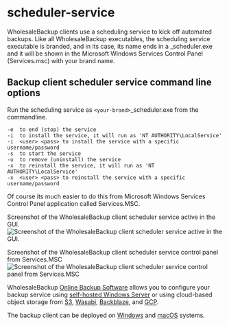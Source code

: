 # scheduler-service

WholesaleBackup clients use a scheduling service to kick off automated backups.  Like all WholesaleBackup executables, the scheduling service executable is branded, and in its case, its name ends in a _scheduler.exe and it will be shown in the Microsoft Windows Services Control Panel (Services.msc) with your brand name.

## Backup client scheduler service command line options

Run the scheduling service as ```<your-brand>```_scheduler.exe from the commandline.

```
-e  to end (stop) the service
-i  to install the service, it will run as 'NT AUTHORITY\LocalService'
-i  <user> <pass> to install the service with a specific username/password
-s  to start the service
-u  to remove (uninstall) the service
-x  to reinstall the service, it will run as 'NT AUTHORITY\LocalService'
-x  <user> <pass> to reinstall the service with a specific username/password
```

Of course its much easier to do this from Microsoft Windows Services Control Panel application called Services.MSC.

Screenshot of the WholesaleBackup client scheduler service active in the GUI.
![Screenshot of the WholesaleBackup client scheduler service active in the GUI.](https://support.wholesalebackup.com/hc/article_attachments/360025823153/Screen_Shot_2019-02-07_at_1.26.32_PM.png)


Screenshot of the WholesaleBackup client scheduler service control panel from Services.MSC
![Screenshot of the WholesaleBackup client scheduler service control panel from Services.MSC](https://support.wholesalebackup.com/hc/article_attachments/360024906054/Screen_Shot_2019-02-07_at_1.52.44_PM.png)

WholesaleBackup [Online Backup Software](https://wholesalebackup.com/backup-software/) allows you to configure your backup service using [self-hosted Windows Server](https://wholesalebackup.com/backup-software/wholesalebackup-server/) or using cloud-based object storage from [S3](https://wholesalebackup.com/backup-software/amazon-s3-cloud-backup-client/), [Wasabi](https://wholesalebackup.com/backup-software/wasabi-backup-client/), [Backblaze](https://wholesalebackup.com/backup-software/backblaze-backup-client/), and [GCP](https://wholesalebackup.com/backup-software/google-cloud-backup-client/). 

The backup client can be deployed on [Windows](https://wholesalebackup.com/backup-software/windows-backup-client/) and [macOS](https://wholesalebackup.com/backup-software/wholesalebackup-macos-backup-client/) systems.
